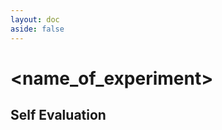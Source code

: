 ```yaml
---
layout: doc
aside: false
---
```


<script setup>
  import { data } from "../../dataLoaders/name_of_first_experiment/selfEvaluation.data.js"
  import QuizComponent from "../../components/QuizComponent.vue"
</script>

# <name_of_experiment>

## Self Evaluation

<QuizComponent :quizData={data} :buttonStyle="$style.button" />

<style module>
  .button {
      color: #fff;
      background-color: #007bff;
      border-color: #007bff;
      padding: 0.375rem 0.75rem;
      font-size: 1rem;
      line-height: 1.5;
      border-radius: 0.25rem;
    }

  .button:hover {
    background-color: #0069d9;
    border-color: #0062cc;
  }
  </style>
